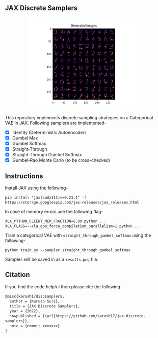 ## JAX Discrete Samplers

<p align="center"><img src="gif.gif" height="300px" width="350px"></img></p>

This repository implements discrete sampling strategies on a Categorical VAE in JAX. Following samplers are implemented-

- [x] Identity (Deterministic Autoencoder)
- [x] Gumbel Max
- [x] Gumbel Softmax
- [x] Straight-Through
- [x] Straight-Through Gumbel Softmax
- [x] Gumbel-Rao Monte Carlo (to be cross-checked)

## Instructions

Install JAX using the following-

```
pip install "jax[cuda111]<=0.21.1" -f https://storage.googleapis.com/jax-releases/jax_releases.html
```

In case of memory errors use the following flag-

```
XLA_PYTHON_CLIENT_MEM_FRACTION=0.80 python ...
XLA_FLAGS=--xla_gpu_force_compilation_parallelism=1 python ...
```

Train a categorical VAE with `straight_through_gumbel_softmax` using the following-

```
python train.py --sampler straight_through_gumbel_softmax
```

Samples will be saved in as a `results.png` file.

## Citation

If you find the code helpful then please cite the following-

```
@misc{karush17discsamplers,
  author = {Karush Suri},
  title = {JAX Discrete Samplers},
  year = {2022},
  howpublished = {\url{https://github.com/karush17/jax-discrete-samplers}},
  note = {commit xxxxxxx}
}
```
